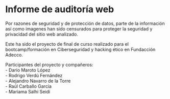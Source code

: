 # Informe de auditoría web
Por razones de seguridad y de protección de datos, parte de la información así como imagenes han sido censurados para proteger la seguridad y 
privacidad del sitio web analizado.

Este ha sido el proyecto de final de curso realizado para el bootcamp/formación en Ciberseguridad y hacking ético en Fundacción Adecco.

Participantes del proyecto y compañeros:
<br>- Darío Maroto López
<br>- Rodrigo Verdú Fernández
<br>- Alejandro Navarro de la Torre
<br>- Raúl Carballo García
<br>- Mariama Salhi Seidi
